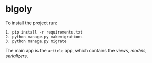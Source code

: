 # blgoly

To install the project run:

```
1. pip install -r requirements.txt
2. python manage.py makemigrations
3. python manage.py migrate

```

The main app is the `article` app, which contains the *views, models, serializers*.
